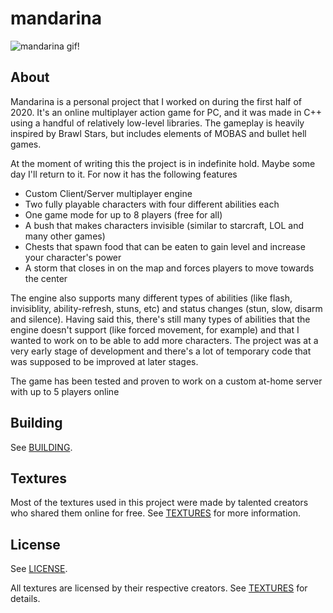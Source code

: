 # mandarina

![mandarina gif!](https://github.com/Dhanton/mandarina/blob/assets/mandarina.gif)

## About
Mandarina is a personal project that I worked on during the first half of 2020. It's an online multiplayer action game for PC, and it was made in C++ using a handful of relatively low-level libraries. The gameplay is heavily inspired by Brawl Stars, but includes elements of MOBAS and bullet hell games.

At the moment of writing this the project is in indefinite hold. Maybe some day I'll return to it. For now it has the following features
* Custom Client/Server multiplayer engine
* Two fully playable characters with four different abilities each
* One game mode for up to 8 players (free for all)
* A bush that makes characters invisible (similar to starcraft, LOL and many other games)
* Chests that spawn food that can be eaten to gain level and increase your character's power
* A storm that closes in on the map and forces players to move towards the center

The engine also supports many different types of abilities (like flash, invisiblity, ability-refresh, stuns, etc) and status changes (stun, slow, disarm and silence). Having said this, there's still many types of abilities that the engine doesn't support (like forced movement, for example) and that I wanted to work on to be able to add more characters. The project was at a very early stage of development and there's a lot of temporary code that was supposed to be improved at later stages.

The game has been tested and proven to work on a custom at-home server with up to 5 players online

## Building
See [BUILDING](BUILDING.md).

## Textures
Most of the textures used in this project were made by talented creators who shared them online for free. See [TEXTURES](TEXTURES.md) for more information.

## License
See [LICENSE](LICENSE).

All textures are licensed by their respective creators. See [TEXTURES](TEXTURES.md) for details.
